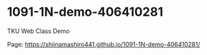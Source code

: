 # 1091-1N-demo-406410281
TKU Web Class Demo

Page: https://shiinamashiro441.github.io/1091-1N-demo-406410281/
